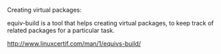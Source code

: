 Creating virtual packages:

equiv-build is a tool that helps creating virtual packages, to keep track of related packages for a particular task.

http://www.linuxcertif.com/man/1/equivs-build/
